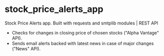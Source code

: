 # stock_price_alerts_app
Stock Price Alerts app. Built with requests and smtplib modules | REST API
* Checks for changes in closing price of chosen stocks ("Alpha Vantage" API).
* Sends email alerts backed with latest news in case of major changes ("News" API).
